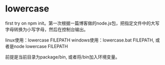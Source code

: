 # lowercase
first try on npm init。第一次根据一篇博客做的node.js包，把指定文件中的大写字母转换为小写字母，然后在控制台输出。

linux使用：lowercase FILEPATH
windows使用：lowercase.bat FILEPATH, 或者是node lowercase FILEPATH

前提是当前目录为package/bin, 或者将/bin加入环境变量。
